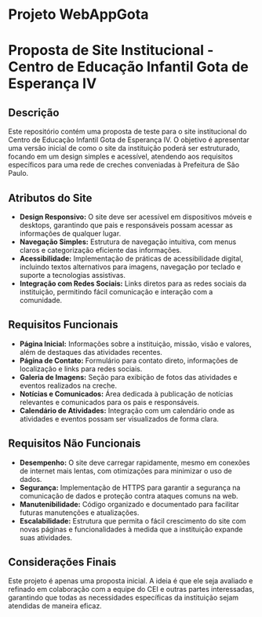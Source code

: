 # Projeto WebAppGota

# Proposta de Site Institucional - Centro de Educação Infantil Gota de Esperança IV

## Descrição

Este repositório contém uma proposta de teste para o site institucional do Centro de Educação Infantil Gota de Esperança IV. O objetivo é apresentar uma versão inicial de como o site da instituição poderá ser estruturado, focando em um design simples e acessível, atendendo aos requisitos específicos para uma rede de creches conveniadas à Prefeitura de São Paulo.

## Atributos do Site

- **Design Responsivo:** O site deve ser acessível em dispositivos móveis e desktops, garantindo que pais e responsáveis possam acessar as informações de qualquer lugar.
- **Navegação Simples:** Estrutura de navegação intuitiva, com menus claros e categorização eficiente das informações.
- **Acessibilidade:** Implementação de práticas de acessibilidade digital, incluindo textos alternativos para imagens, navegação por teclado e suporte a tecnologias assistivas.
- **Integração com Redes Sociais:** Links diretos para as redes sociais da instituição, permitindo fácil comunicação e interação com a comunidade.

## Requisitos Funcionais

- **Página Inicial:** Informações sobre a instituição, missão, visão e valores, além de destaques das atividades recentes.
- **Página de Contato:** Formulário para contato direto, informações de localização e links para redes sociais.
- **Galeria de Imagens:** Seção para exibição de fotos das atividades e eventos realizados na creche.
- **Notícias e Comunicados:** Área dedicada à publicação de notícias relevantes e comunicados para os pais e responsáveis.
- **Calendário de Atividades:** Integração com um calendário onde as atividades e eventos possam ser visualizados de forma clara.

## Requisitos Não Funcionais

- **Desempenho:** O site deve carregar rapidamente, mesmo em conexões de internet mais lentas, com otimizações para minimizar o uso de dados.
- **Segurança:** Implementação de HTTPS para garantir a segurança na comunicação de dados e proteção contra ataques comuns na web.
- **Manutenibilidade:** Código organizado e documentado para facilitar futuras manutenções e atualizações.
- **Escalabilidade:** Estrutura que permita o fácil crescimento do site com novas páginas e funcionalidades à medida que a instituição expande suas atividades.

## Considerações Finais

Este projeto é apenas uma proposta inicial. A ideia é que ele seja avaliado e refinado em colaboração com a equipe do CEI e outras partes interessadas, garantindo que todas as necessidades específicas da instituição sejam atendidas de maneira eficaz.
